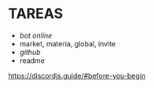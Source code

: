# TAREAS
- _bot online_
- market, materia, global, invite
- _github_
- readme

https://discordjs.guide/#before-you-begin
